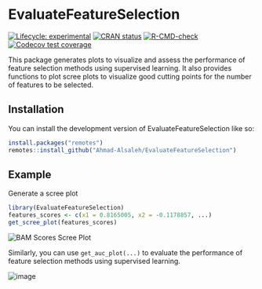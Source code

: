 
<!-- README.md is generated from README.Rmd. Please edit that file -->

# EvaluateFeatureSelection

<!-- badges: start -->

[![Lifecycle:
experimental](https://img.shields.io/badge/lifecycle-experimental-orange.svg)](https://lifecycle.r-lib.org/articles/stages.html#experimental)
[![CRAN
status](https://www.r-pkg.org/badges/version/EvaluateFeatureSelection)](https://CRAN.R-project.org/package=EvaluateFeatureSelection)
[![R-CMD-check](https://github.com/Ahmad-Alsaleh/EvaluateFeatureSelection/actions/workflows/R-CMD-check.yaml/badge.svg)](https://github.com/Ahmad-Alsaleh/EvaluateFeatureSelection/actions/workflows/R-CMD-check.yaml)
[![Codecov test
coverage](https://codecov.io/gh/Ahmad-Alsaleh/EvaluateFeatureSelection/branch/main/graph/badge.svg)](https://app.codecov.io/gh/Ahmad-Alsaleh/EvaluateFeatureSelection?branch=main)
<!-- badges: end -->

This package generates plots to visualize and assess the performance of feature selection methods using supervised learning.
    It also provides functions to plot scree plots to visualize good cutting points for the number of features to be selected.

## Installation

You can install the development version of EvaluateFeatureSelection like
so:

``` r
install.packages("remotes")
remotes::install_github("Ahmad-Alsaleh/EvaluateFeatureSelection")
```

## Example

Generate a scree plot

``` r
library(EvaluateFeatureSelection)
features_scores <- c(x1 = 0.8165005, x2 = -0.1178857, ...)
get_scree_plot(features_scores)
```
![BAM Scores Scree Plot](https://github.com/Ahmad-Alsaleh/EvaluateFeatureSelection/assets/61240880/46da58ea-c7d0-4247-8d8b-af6758d2ff18)


Similarly, you can use `get_auc_plot(...)` to evaluate the performance of feature selection methods using supervised learning.

![image](https://github.com/Ahmad-Alsaleh/EvaluateFeatureSelection/assets/61240880/5684b533-ae91-491e-8584-9f356a909a20)

